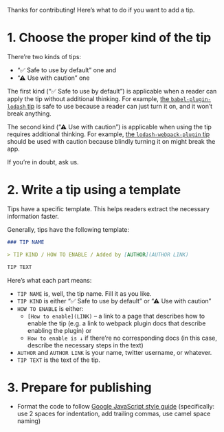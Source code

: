 Thanks for contributing! Here’s what to do if you want to add a tip.

# 1. Choose the proper kind of the tip

There’re two kinds of tips:

* “✅ Safe to use by default” one and
* “⚠ Use with caution” one

The first kind (“✅ Safe to use by default”) is applicable when a reader can apply the tip without additional thinking. For example, [the `babel-plugin-lodash` tip](/README.md#enable-babel-plugin-lodash) is safe to use because a reader can just turn it on, and it won’t break anything.

The second kind (“⚠ Use with caution”) is applicable when using the tip requires additional thinking. For example, [the `lodash-webpack-plugin` tip](/README.md#enable-lodash-webpack-plugin) should be used with caution because blindly turning it on might break the app.

If you’re in doubt, ask us.

# 2. Write a tip using a template

Tips have a specific template. This helps readers extract the necessary information faster.

Generally, tips have the following template:

```markdown
### TIP NAME

> TIP KIND / HOW TO ENABLE / Added by [AUTHOR](AUTHOR LINK)

TIP TEXT
```

Here’s what each part means:

* `TIP NAME` is, well, the tip name. Fill it as you like.
* `TIP KIND` is either “✅ Safe to use by default” or “⚠ Use with caution”
* `HOW TO ENABLE` is either:
    * `[How to enable](LINK)` – a link to a page that describes how to enable the tip (e.g. a link to webpack plugin docs that describe enabling the plugin) or
    * `How to enable is ↓` if there’re no corresponding docs (in this case, describe the necessary steps in the text)
* `AUTHOR` and `AUTHOR LINK` is your name, twitter username, or whatever.
* `TIP TEXT` is the text of the tip.

# 3. Prepare for publishing

* Format the code to follow [Google JavaScript style guide](https://google.github.io/styleguide/jsguide.html) (specifically: use 2 spaces for indentation, add trailing commas, use camel space naming)
